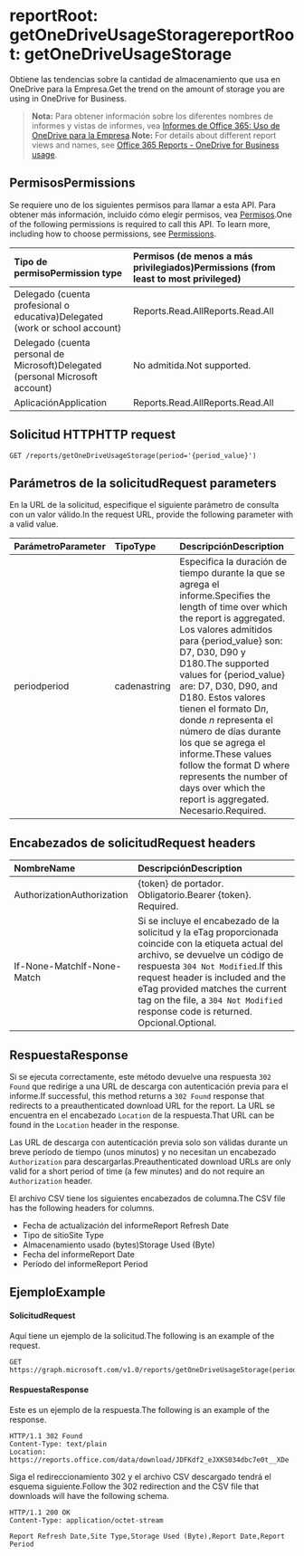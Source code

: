 # <a name="reportroot-getonedriveusagestorage"></a><span data-ttu-id="5df4c-101">reportRoot: getOneDriveUsageStorage</span><span class="sxs-lookup"><span data-stu-id="5df4c-101">reportRoot: getOneDriveUsageStorage</span></span>

<span data-ttu-id="5df4c-102">Obtiene las tendencias sobre la cantidad de almacenamiento que usa en OneDrive para la Empresa.</span><span class="sxs-lookup"><span data-stu-id="5df4c-102">Get the trend on the amount of storage you are using in OneDrive for Business.</span></span>

> <span data-ttu-id="5df4c-103">**Nota:** Para obtener información sobre los diferentes nombres de informes y vistas de informes, vea [Informes de Office 365: Uso de OneDrive para la Empresa](https://support.office.com/client/OneDrive-for-Business-usage-0de3b312-c4e8-4e4b-a02d-32b2f726a680).</span><span class="sxs-lookup"><span data-stu-id="5df4c-103">**Note:** For details about different report views and names, see [Office 365 Reports - OneDrive for Business usage](https://support.office.com/client/OneDrive-for-Business-usage-0de3b312-c4e8-4e4b-a02d-32b2f726a680).</span></span>

## <a name="permissions"></a><span data-ttu-id="5df4c-104">Permisos</span><span class="sxs-lookup"><span data-stu-id="5df4c-104">Permissions</span></span>

<span data-ttu-id="5df4c-p101">Se requiere uno de los siguientes permisos para llamar a esta API. Para obtener más información, incluido cómo elegir permisos, vea [Permisos](../../../concepts/permissions_reference.md).</span><span class="sxs-lookup"><span data-stu-id="5df4c-p101">One of the following permissions is required to call this API. To learn more, including how to choose permissions, see [Permissions](../../../concepts/permissions_reference.md).</span></span>

| <span data-ttu-id="5df4c-107">Tipo de permiso</span><span class="sxs-lookup"><span data-stu-id="5df4c-107">Permission type</span></span>                        | <span data-ttu-id="5df4c-108">Permisos (de menos a más privilegiados)</span><span class="sxs-lookup"><span data-stu-id="5df4c-108">Permissions (from least to most privileged)</span></span> |
| :------------------------------------- | :--------------------------------------- |
| <span data-ttu-id="5df4c-109">Delegado (cuenta profesional o educativa)</span><span class="sxs-lookup"><span data-stu-id="5df4c-109">Delegated (work or school account)</span></span>     | <span data-ttu-id="5df4c-110">Reports.Read.All</span><span class="sxs-lookup"><span data-stu-id="5df4c-110">Reports.Read.All</span></span>                         |
| <span data-ttu-id="5df4c-111">Delegado (cuenta personal de Microsoft)</span><span class="sxs-lookup"><span data-stu-id="5df4c-111">Delegated (personal Microsoft account)</span></span> | <span data-ttu-id="5df4c-112">No admitida.</span><span class="sxs-lookup"><span data-stu-id="5df4c-112">Not supported.</span></span>                           |
| <span data-ttu-id="5df4c-113">Aplicación</span><span class="sxs-lookup"><span data-stu-id="5df4c-113">Application</span></span>                            | <span data-ttu-id="5df4c-114">Reports.Read.All</span><span class="sxs-lookup"><span data-stu-id="5df4c-114">Reports.Read.All</span></span>                         |

## <a name="http-request"></a><span data-ttu-id="5df4c-115">Solicitud HTTP</span><span class="sxs-lookup"><span data-stu-id="5df4c-115">HTTP request</span></span>

<!-- { "blockType": "ignored" } --> 

```http
GET /reports/getOneDriveUsageStorage(period='{period_value}')
```

## <a name="request-parameters"></a><span data-ttu-id="5df4c-116">Parámetros de la solicitud</span><span class="sxs-lookup"><span data-stu-id="5df4c-116">Request parameters</span></span>

<span data-ttu-id="5df4c-117">En la URL de la solicitud, especifique el siguiente parámetro de consulta con un valor válido.</span><span class="sxs-lookup"><span data-stu-id="5df4c-117">In the request URL, provide the following parameter with a valid value.</span></span>

| <span data-ttu-id="5df4c-118">Parámetro</span><span class="sxs-lookup"><span data-stu-id="5df4c-118">Parameter</span></span> | <span data-ttu-id="5df4c-119">Tipo</span><span class="sxs-lookup"><span data-stu-id="5df4c-119">Type</span></span>   | <span data-ttu-id="5df4c-120">Descripción</span><span class="sxs-lookup"><span data-stu-id="5df4c-120">Description</span></span>                              |
| :-------- | :----- | :--------------------------------------- |
| <span data-ttu-id="5df4c-121">period</span><span class="sxs-lookup"><span data-stu-id="5df4c-121">period</span></span>    | <span data-ttu-id="5df4c-122">cadena</span><span class="sxs-lookup"><span data-stu-id="5df4c-122">string</span></span> | <span data-ttu-id="5df4c-123">Especifica la duración de tiempo durante la que se agrega el informe.</span><span class="sxs-lookup"><span data-stu-id="5df4c-123">Specifies the length of time over which the report is aggregated.</span></span> <span data-ttu-id="5df4c-124">Los valores admitidos para {period_value} son: D7, D30, D90 y D180.</span><span class="sxs-lookup"><span data-stu-id="5df4c-124">The supported values for {period_value} are: D7, D30, D90, and D180.</span></span> <span data-ttu-id="5df4c-125">Estos valores tienen el formato D*n*, donde *n* representa el número de días durante los que se agrega el informe.</span><span class="sxs-lookup"><span data-stu-id="5df4c-125">These values follow the format D   where    represents the number of days over which the report is aggregated.</span></span> <span data-ttu-id="5df4c-126">Necesario.</span><span class="sxs-lookup"><span data-stu-id="5df4c-126">Required.</span></span> |

## <a name="request-headers"></a><span data-ttu-id="5df4c-127">Encabezados de solicitud</span><span class="sxs-lookup"><span data-stu-id="5df4c-127">Request headers</span></span>

| <span data-ttu-id="5df4c-128">Nombre</span><span class="sxs-lookup"><span data-stu-id="5df4c-128">Name</span></span>          | <span data-ttu-id="5df4c-129">Descripción</span><span class="sxs-lookup"><span data-stu-id="5df4c-129">Description</span></span>                              |
| :------------ | :--------------------------------------- |
| <span data-ttu-id="5df4c-130">Authorization</span><span class="sxs-lookup"><span data-stu-id="5df4c-130">Authorization</span></span> | <span data-ttu-id="5df4c-p103">{token} de portador. Obligatorio.</span><span class="sxs-lookup"><span data-stu-id="5df4c-p103">Bearer {token}. Required.</span></span>                |
| <span data-ttu-id="5df4c-133">If-None-Match</span><span class="sxs-lookup"><span data-stu-id="5df4c-133">If-None-Match</span></span> | <span data-ttu-id="5df4c-134">Si se incluye el encabezado de la solicitud y la eTag proporcionada coincide con la etiqueta actual del archivo, se devuelve un código de respuesta `304 Not Modified`.</span><span class="sxs-lookup"><span data-stu-id="5df4c-134">If this request header is included and the eTag provided matches the current tag on the file, a `304 Not Modified` response code is returned.</span></span> <span data-ttu-id="5df4c-135">Opcional.</span><span class="sxs-lookup"><span data-stu-id="5df4c-135">Optional.</span></span> |

## <a name="response"></a><span data-ttu-id="5df4c-136">Respuesta</span><span class="sxs-lookup"><span data-stu-id="5df4c-136">Response</span></span>

<span data-ttu-id="5df4c-137">Si se ejecuta correctamente, este método devuelve una respuesta `302 Found` que redirige a una URL de descarga con autenticación previa para el informe.</span><span class="sxs-lookup"><span data-stu-id="5df4c-137">If successful, this method returns a `302 Found` response that redirects to a preauthenticated download URL for the report.</span></span> <span data-ttu-id="5df4c-138">La URL se encuentra en el encabezado `Location` de la respuesta.</span><span class="sxs-lookup"><span data-stu-id="5df4c-138">That URL can be found in the `Location` header in the response.</span></span>

<span data-ttu-id="5df4c-139">Las URL de descarga con autenticación previa solo son válidas durante un breve período de tiempo (unos minutos) y no necesitan un encabezado `Authorization` para descargarlas.</span><span class="sxs-lookup"><span data-stu-id="5df4c-139">Preauthenticated download URLs are only valid for a short period of time (a few minutes) and do not require an `Authorization` header.</span></span>

<span data-ttu-id="5df4c-140">El archivo CSV tiene los siguientes encabezados de columna.</span><span class="sxs-lookup"><span data-stu-id="5df4c-140">The CSV file has the following headers for columns.</span></span>

- <span data-ttu-id="5df4c-141">Fecha de actualización del informe</span><span class="sxs-lookup"><span data-stu-id="5df4c-141">Report Refresh Date</span></span>
- <span data-ttu-id="5df4c-142">Tipo de sitio</span><span class="sxs-lookup"><span data-stu-id="5df4c-142">Site Type</span></span>
- <span data-ttu-id="5df4c-143">Almacenamiento usado (bytes)</span><span class="sxs-lookup"><span data-stu-id="5df4c-143">Storage Used (Byte)</span></span>
- <span data-ttu-id="5df4c-144">Fecha del informe</span><span class="sxs-lookup"><span data-stu-id="5df4c-144">Report Date</span></span>
- <span data-ttu-id="5df4c-145">Período del informe</span><span class="sxs-lookup"><span data-stu-id="5df4c-145">Report Period</span></span>

## <a name="example"></a><span data-ttu-id="5df4c-146">Ejemplo</span><span class="sxs-lookup"><span data-stu-id="5df4c-146">Example</span></span>

#### <a name="request"></a><span data-ttu-id="5df4c-147">Solicitud</span><span class="sxs-lookup"><span data-stu-id="5df4c-147">Request</span></span>

<span data-ttu-id="5df4c-148">Aquí tiene un ejemplo de la solicitud.</span><span class="sxs-lookup"><span data-stu-id="5df4c-148">The following is an example of the request.</span></span>

<!-- {
  "blockType": "request",
  "name": "reportroot_getonedriveusagestorage"
}-->

```http
GET https://graph.microsoft.com/v1.0/reports/getOneDriveUsageStorage(period='D7')
```

#### <a name="response"></a><span data-ttu-id="5df4c-149">Respuesta</span><span class="sxs-lookup"><span data-stu-id="5df4c-149">Response</span></span>

<span data-ttu-id="5df4c-150">Este es un ejemplo de la respuesta.</span><span class="sxs-lookup"><span data-stu-id="5df4c-150">The following is an example of the response.</span></span>

<!-- { "blockType": "ignored" } --> 

```http
HTTP/1.1 302 Found
Content-Type: text/plain
Location: https://reports.office.com/data/download/JDFKdf2_eJXKS034dbc7e0t__XDe
```

<span data-ttu-id="5df4c-151">Siga el redireccionamiento 302 y el archivo CSV descargado tendrá el esquema siguiente.</span><span class="sxs-lookup"><span data-stu-id="5df4c-151">Follow the 302 redirection and the CSV file that downloads will have the following schema.</span></span>

<!-- {
  "blockType": "response",
  "truncated": true,
  "@odata.type": "stream"
} -->

```http
HTTP/1.1 200 OK
Content-Type: application/octet-stream

Report Refresh Date,Site Type,Storage Used (Byte),Report Date,Report Period
```
